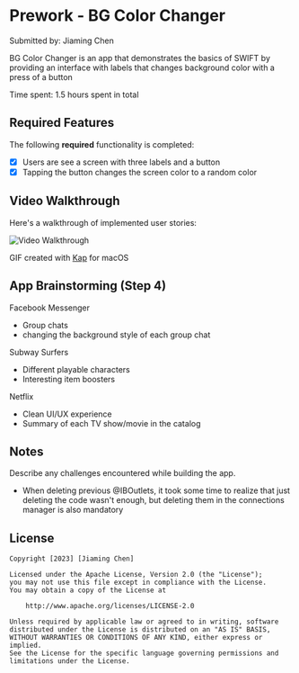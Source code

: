 # Prework - BG Color Changer

Submitted by: Jiaming Chen

BG Color Changer is an app that demonstrates the basics of SWIFT by providing an interface with labels that changes background color with a press of a button

Time spent: 1.5 hours spent in total

## Required Features

The following **required** functionality is completed:

- [x] Users are see a screen with three labels and a button
- [x] Tapping the button changes the screen color to a random color
 
## Video Walkthrough

Here's a walkthrough of implemented user stories:

<img src='https://i.imgur.com/LNKkeDu.gif' title='Video Walkthrough' width='' alt='Video Walkthrough' />


GIF created with [Kap](https://getkap.co/) for macOS


## App Brainstorming (Step 4)
Facebook Messenger
- Group chats 
- changing the background style of each group chat

Subway Surfers 
- Different playable characters 
- Interesting item boosters 

Netflix 
- Clean UI/UX experience 
- Summary of each TV show/movie in the catalog

## Notes

Describe any challenges encountered while building the app.

- When deleting previous @IBOutlets, it took some time to realize that just deleting the code wasn't enough, but deleting them in the connections manager is also mandatory

## License

    Copyright [2023] [Jiaming Chen]

    Licensed under the Apache License, Version 2.0 (the "License");
    you may not use this file except in compliance with the License.
    You may obtain a copy of the License at

        http://www.apache.org/licenses/LICENSE-2.0

    Unless required by applicable law or agreed to in writing, software
    distributed under the License is distributed on an "AS IS" BASIS,
    WITHOUT WARRANTIES OR CONDITIONS OF ANY KIND, either express or implied.
    See the License for the specific language governing permissions and
    limitations under the License.
